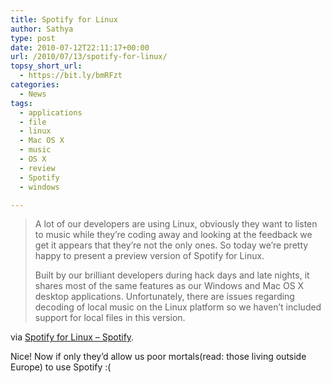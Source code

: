 ```yaml
---
title: Spotify for Linux
author: Sathya
type: post
date: 2010-07-12T22:11:17+00:00
url: /2010/07/13/spotify-for-linux/
topsy_short_url:
  - https://bit.ly/bmRFzt
categories:
  - News
tags:
  - applications
  - file
  - linux
  - Mac OS X
  - music
  - OS X
  - review
  - Spotify
  - windows

---
```

> A lot of our developers are using Linux, obviously they want to listen to music while they’re coding away and looking at the feedback we get it appears that they’re not the only ones. So today we’re pretty happy to present a preview version of Spotify for Linux.
> 
> Built by our brilliant developers during hack days and late nights, it shares most of the same features as our Windows and Mac OS X desktop applications. Unfortunately, there are issues regarding decoding of local music on the Linux platform so we haven’t included support for local files in this version.

via [Spotify for Linux &#8211; Spotify][1].

Nice! Now if only they&#8217;d allow us poor mortals(read: those living outside Europe) to use Spotify :(

 [1]: https://www.spotify.com/int/blog/archives/2010/07/12/linux/